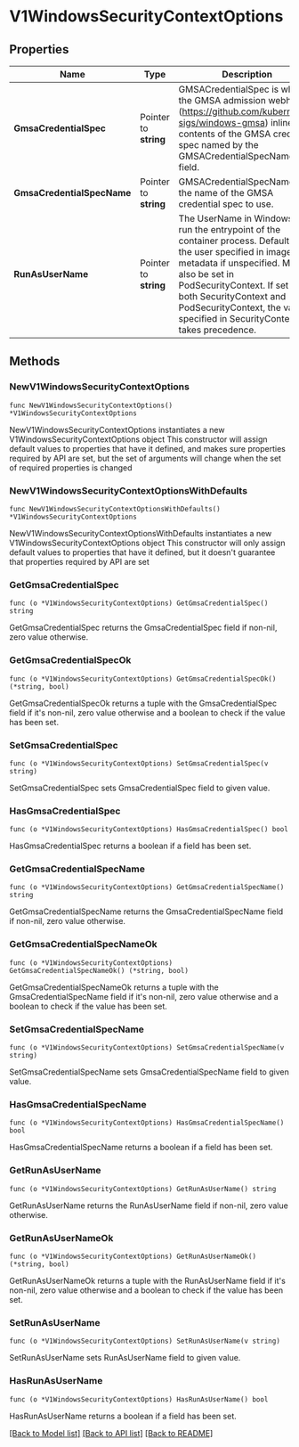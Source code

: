 # V1WindowsSecurityContextOptions

## Properties

Name | Type | Description | Notes
------------ | ------------- | ------------- | -------------
**GmsaCredentialSpec** | Pointer to **string** | GMSACredentialSpec is where the GMSA admission webhook (https://github.com/kubernetes-sigs/windows-gmsa) inlines the contents of the GMSA credential spec named by the GMSACredentialSpecName field. | [optional] 
**GmsaCredentialSpecName** | Pointer to **string** | GMSACredentialSpecName is the name of the GMSA credential spec to use. | [optional] 
**RunAsUserName** | Pointer to **string** | The UserName in Windows to run the entrypoint of the container process. Defaults to the user specified in image metadata if unspecified. May also be set in PodSecurityContext. If set in both SecurityContext and PodSecurityContext, the value specified in SecurityContext takes precedence. | [optional] 

## Methods

### NewV1WindowsSecurityContextOptions

`func NewV1WindowsSecurityContextOptions() *V1WindowsSecurityContextOptions`

NewV1WindowsSecurityContextOptions instantiates a new V1WindowsSecurityContextOptions object
This constructor will assign default values to properties that have it defined,
and makes sure properties required by API are set, but the set of arguments
will change when the set of required properties is changed

### NewV1WindowsSecurityContextOptionsWithDefaults

`func NewV1WindowsSecurityContextOptionsWithDefaults() *V1WindowsSecurityContextOptions`

NewV1WindowsSecurityContextOptionsWithDefaults instantiates a new V1WindowsSecurityContextOptions object
This constructor will only assign default values to properties that have it defined,
but it doesn't guarantee that properties required by API are set

### GetGmsaCredentialSpec

`func (o *V1WindowsSecurityContextOptions) GetGmsaCredentialSpec() string`

GetGmsaCredentialSpec returns the GmsaCredentialSpec field if non-nil, zero value otherwise.

### GetGmsaCredentialSpecOk

`func (o *V1WindowsSecurityContextOptions) GetGmsaCredentialSpecOk() (*string, bool)`

GetGmsaCredentialSpecOk returns a tuple with the GmsaCredentialSpec field if it's non-nil, zero value otherwise
and a boolean to check if the value has been set.

### SetGmsaCredentialSpec

`func (o *V1WindowsSecurityContextOptions) SetGmsaCredentialSpec(v string)`

SetGmsaCredentialSpec sets GmsaCredentialSpec field to given value.

### HasGmsaCredentialSpec

`func (o *V1WindowsSecurityContextOptions) HasGmsaCredentialSpec() bool`

HasGmsaCredentialSpec returns a boolean if a field has been set.

### GetGmsaCredentialSpecName

`func (o *V1WindowsSecurityContextOptions) GetGmsaCredentialSpecName() string`

GetGmsaCredentialSpecName returns the GmsaCredentialSpecName field if non-nil, zero value otherwise.

### GetGmsaCredentialSpecNameOk

`func (o *V1WindowsSecurityContextOptions) GetGmsaCredentialSpecNameOk() (*string, bool)`

GetGmsaCredentialSpecNameOk returns a tuple with the GmsaCredentialSpecName field if it's non-nil, zero value otherwise
and a boolean to check if the value has been set.

### SetGmsaCredentialSpecName

`func (o *V1WindowsSecurityContextOptions) SetGmsaCredentialSpecName(v string)`

SetGmsaCredentialSpecName sets GmsaCredentialSpecName field to given value.

### HasGmsaCredentialSpecName

`func (o *V1WindowsSecurityContextOptions) HasGmsaCredentialSpecName() bool`

HasGmsaCredentialSpecName returns a boolean if a field has been set.

### GetRunAsUserName

`func (o *V1WindowsSecurityContextOptions) GetRunAsUserName() string`

GetRunAsUserName returns the RunAsUserName field if non-nil, zero value otherwise.

### GetRunAsUserNameOk

`func (o *V1WindowsSecurityContextOptions) GetRunAsUserNameOk() (*string, bool)`

GetRunAsUserNameOk returns a tuple with the RunAsUserName field if it's non-nil, zero value otherwise
and a boolean to check if the value has been set.

### SetRunAsUserName

`func (o *V1WindowsSecurityContextOptions) SetRunAsUserName(v string)`

SetRunAsUserName sets RunAsUserName field to given value.

### HasRunAsUserName

`func (o *V1WindowsSecurityContextOptions) HasRunAsUserName() bool`

HasRunAsUserName returns a boolean if a field has been set.


[[Back to Model list]](../README.md#documentation-for-models) [[Back to API list]](../README.md#documentation-for-api-endpoints) [[Back to README]](../README.md)


